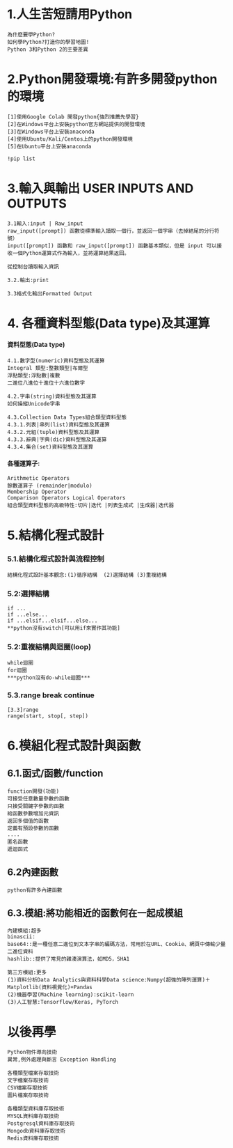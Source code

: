 # 1.人生苦短請用Python
```
為什麼要學Python?
如何學Python?打造你的學習地圖!
Python 3和Python 2的主要差異
```
# 2.Python開發環境:有許多開發python的環境
```
[1]使用Google Colab 開發python{強烈推薦先學習}
[2]在Windows平台上安裝python官方網站提供的開發環境
[3]在Windows平台上安裝anaconda
[4]使用Ubuntu/Kali/Centos上的python開發環境
[5]在Ubuntu平台上安裝anaconda
```
```
!pip list
```
# 3.輸入與輸出 USER INPUTS AND OUTPUTS

```
3.1輸入:input | Raw_input
raw_input([prompt]) 函數從標準輸入讀取一個行，並返回一個字串（去掉結尾的分行符號）
input([prompt]) 函數和 raw_input([prompt]) 函數基本類似，但是 input 可以接收一個Python運算式作為輸入，並將運算結果返回。

從控制台讀取輸入資訊

3.2.輸出:print

3.3格式化輸出Formatted Output

```

# 4. 各種資料型態(Data type)及其運算
#### 資料型態(Data type)
```
4.1.數字型(numeric)資料型態及其運算
Integral 類型:整數類型|布爾型
浮點類型:浮點數|複數
二進位八進位十進位十六進位數字

4.2.字串(string)資料型態及其運算
如何操縱Unicode字串

4.3.Collection Data Types組合類型資料型態 
4.3.1.列表|串列(list)資料型態及其運算
4.3.2.元組(tuple)資料型態及其運算
4.3.3.辭典|字典(dic)資料型態及其運算
4.3.4.集合(set)資料型態及其運算
```
#### 各種運算子:
```
Arithmetic Operators
餘數運算子 (remainder|modulo)
Membership Operator
Comparison Operators Logical Operators
組合類型資料型態的高級特性:切片|迭代 |列表生成式 |生成器|迭代器
```

# 5.結構化程式設計

### 5.1.結構化程式設計與流程控制
```
結構化程式設計基本觀念:(1)循序結構  (2)選擇結構 (3)重複結構
```

### 5.2:選擇結構
```
if ...
if ...else...
if ...elsif...elsif...else...
**python沒有switch[可以用if來實作其功能]
```
### 5.2:重複結構與迴圈(loop)
```
while迴圈
for迴圈
***python沒有do-while迴圈***
```

### 5.3.range break continue
```
[3.3]range
range(start, stop[, step])
```
# 6.模組化程式設計與函數

## 6.1.函式/函數/function
```
function開發(功能)
可接受任意數量參數的函數
只接受關鍵字參數的函數
給函數參數增加元資訊
返回多個值的函數
定義有預設參數的函數
....
匿名函數
遞迴函式
```
## 6.2內建函數
```
python有許多內建函數
```

## 6.3.模組:將功能相近的函數何在一起成模組
```
內建模組:超多
binascii:
base64::是一種任意二進位到文本字串的編碼方法，常用於在URL、Cookie、網頁中傳輸少量二進位資料
hashlib::提供了常見的雜湊演算法，如MD5，SHA1

第三方模組:更多
(1)資料分析Data Analytics與資料科學Data science:Numpy(超強的陣列運算)＋Matplotlib(資料視覺化)+Pandas
(2)機器學習(Machine learning):scikit-learn
(3)人工智慧:Tensorflow/Keras, PyTorch
```
# 以後再學
```
Python物件導向技術
異常,例外處理與斷言 Exception Handling
```
```
各種類型檔案存取技術
文字檔案存取技術
CSV檔案存取技術
圖片檔案存取技術
```
```
各種類型資料庫存取技術
MYSQL資料庫存取技術
Postgresql資料庫存取技術
Mongodb資料庫存取技術
Redis資料庫存取技術
```
